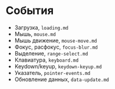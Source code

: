 # События

- Загрузка, `loading.md`
- Мышь, `mouse.md`
- Мышь движение, `mouse-move.md`
- Фокус, расфокус, `focus-blur.md`
- Выделение, `range-select.md`
- Клавиатура, `keyboard.md`
- Keydown/keyup, `keydown-keyup.md`
- Указатель, `pointer-events.md`
- Обновление данных, `data-update.md`

